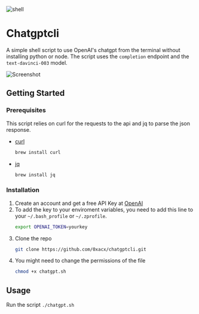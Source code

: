 ![shell](https://user-images.githubusercontent.com/99351112/207697723-a3fabc0b-f067-4f83-96fd-1f7225a0bb38.svg)

# Chatgptcli

A simple shell script to use OpenAI's chatgpt from the terminal without installing python or node.
The script uses the `completion` endpoint and the `text-davinci-003` model.

![Screenshot](https://user-images.githubusercontent.com/99351112/207676114-3d2c934f-68a7-40cc-b113-df9c4e8f25c7.png)

## Getting Started

### Prerequisites

This script relies on curl for the requests to the api and jq to parse the json response.

* [curl](https://www.curl.se)
  ```sh
  brew install curl
  ```
* [jq](https://stedolan.github.io/jq/)
  ```sh
  brew install jq
  ```

### Installation

1. Create an account and get a free API Key at [OpenAI](https://openai.com/api/)
2. To add the key to your enviroment variables, you need to add this line to your `~/.bash_profile` or `~/.zprofile`.
   ```sh
   export OPENAI_TOKEN=yourkey
   ```
3. Clone the repo
   ```sh
   git clone https://github.com/0xacx/chatgptcli.git
   ```
4. You might need to change the permissions of the file
   ```sh
   chmod +x chatgpt.sh
   ```
<!-- USAGE EXAMPLES -->
## Usage

  Run the script
    ```
    ./chatgpt.sh
    ```
